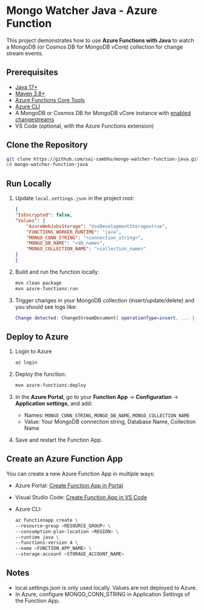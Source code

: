 # Mongo Watcher Java - Azure Function

This project demonstrates how to use **Azure Functions with Java** to watch a MongoDB (or Cosmos DB for MongoDB vCore) collection for change stream events.

## Prerequisites
- [Java 17+](https://www.oracle.com/in/java/technologies/downloads/)
- [Maven 3.8+](https://maven.apache.org/download.cgi?Preferred=ftp%3A%2F%2Fmirror.reverse.net%2Fpub%2Fapache%2F)
- [Azure Functions Core Tools](https://www.npmjs.com/package/azure-functions-core-tools/v/4.0.6610)
- [Azure CLI](https://learn.microsoft.com/en-us/cli/azure/install-azure-cli-windows?view=azure-cli-latest&pivots=winget)
- A MongoDB or Cosmos DB for MongoDB vCore instance with [enabled changestreams](https://learn.microsoft.com/en-us/azure/cosmos-db/mongodb/vcore/change-streams)
- VS Code (optional, with the Azure Functions extension)

## Clone the Repository
```bash
git clone https://github.com/sai-sambhu/mongo-watcher-function-java.git
cd mongo-watcher-function-java
```
## Run Locally
1. Update `local.settings.json` in the project root:
    ```json
    {
    "IsEncrypted": false,
    "Values": {
        "AzureWebJobsStorage": "UseDevelopmentStorage=true",
        "FUNCTIONS_WORKER_RUNTIME": "java",
        "MONGO_CONN_STRING": "<connection_string>",
        "MONGO_DB_NAME": "<db_name>",
        "MONGO_COLLECTION_NAME": "<collection_name>"
    }
    }
    ```

1. Build and run the function locally:
    ```bash
    mvn clean package
    mvn azure-functions:run
    ```

1. Trigger changes in your MongoDB collection (insert/update/delete) and you should see logs like:
    ```lua
    Change detected: ChangeStreamDocument{ operationType=insert, ... }
    ```
## Deploy to Azure
1. Login to Azure
    ```bash
    az login
    ```
1. Deploy the function:
    ```bash
    mvn azure-functions:deploy
    ```
1. In the **Azure Portal**, go to your **Function App** → **Configuration** → **Application settings**, and add:

    - Names: `MONGO_CONN_STRING`, `MONGO_DB_NAME`, `MONGO_COLLECTION_NAME`
    - Value: Your MongoDB connection string, Database Name, Collection Name
1. Save and restart the Function App.

## Create an Azure Function App
You can create a new Azure Function App in multiple ways:

- Azure Portal:
[Create Function App in Portal](https://learn.microsoft.com/en-gb/azure/azure-functions/functions-create-function-app-portal)

- Visual Studio Code:
[Create Function App in VS Code](https://learn.microsoft.com/en-gb/azure/azure-functions/how-to-create-function-vs-code)

- Azure CLI:
    ```bash
    az functionapp create \
    --resource-group <RESOURCE_GROUP> \
    --consumption-plan-location <REGION> \
    --runtime java \
    --functions-version 4 \
    --name <FUNCTION_APP_NAME> \
    --storage-account <STORAGE_ACCOUNT_NAME>
    ```

## Notes

- local.settings.json is only used locally. Values are not deployed to Azure.
- In Azure, configure MONGO_CONN_STRING in Application Settings of the Function App.

